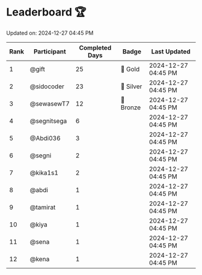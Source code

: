 # Leaderboard 🏆

Updated on: 2024-12-27 04:45 PM

| Rank | Participant       | Completed Days | Badge      | Last Updated         |
|------|-------------------|----------------|------------|----------------------|
| 1    | @gift             | 25             | 🏅 Gold     | 2024-12-27 04:45 PM |
| 2    | @sidocoder        | 23             | 🥈 Silver   | 2024-12-27 04:45 PM |
| 3    | @sewasewT7        | 12             | 🥉 Bronze   | 2024-12-27 04:45 PM |
| 4    | @segnitsega       | 6              |            | 2024-12-27 04:45 PM |
| 5    | @Abdi036          | 3              |            | 2024-12-27 04:45 PM |
| 6    | @segni            | 2              |            | 2024-12-27 04:45 PM |
| 7    | @kika1s1          | 2              |            | 2024-12-27 04:45 PM |
| 8    | @abdi             | 1              |            | 2024-12-27 04:45 PM |
| 9    | @tamirat          | 1              |            | 2024-12-27 04:45 PM |
| 10   | @kiya             | 1              |            | 2024-12-27 04:45 PM |
| 11   | @sena             | 1              |            | 2024-12-27 04:45 PM |
| 12   | @kena             | 1              |            | 2024-12-27 04:45 PM |

